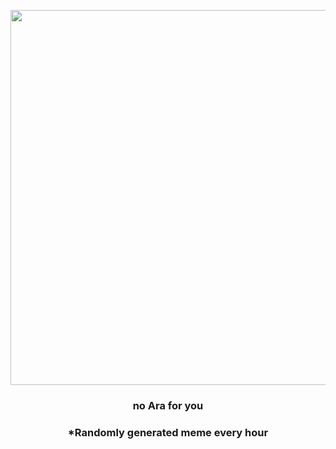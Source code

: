 <p align="center">
        <img src="https://i.redd.it/2z11s7iw0u191.png" width="600" height="600">
        </p>
        <h3 align="center">no Ara for you</h3>
        <h3 align="center">*Randomly generated meme every hour</h3>
    